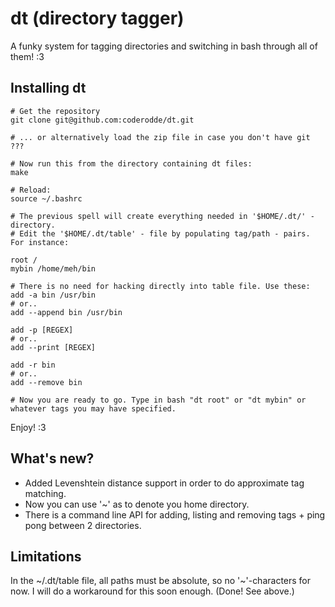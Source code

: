 dt (directory tagger)
=====================

A funky system for tagging directories and switching in bash through all of them! :3

Installing dt
-------------

    # Get the repository
    git clone git@github.com:coderodde/dt.git
    
    # ... or alternatively load the zip file in case you don't have git
    ???
    
    # Now run this from the directory containing dt files:
    make
    
    # Reload:
    source ~/.bashrc
    
    # The previous spell will create everything needed in '$HOME/.dt/' - directory.
    # Edit the '$HOME/.dt/table' - file by populating tag/path - pairs. For instance:
    
    root /
    mybin /home/meh/bin
    
    # There is no need for hacking directly into table file. Use these:
    add -a bin /usr/bin
    # or..
    add --append bin /usr/bin
    
    add -p [REGEX]
    # or..
    add --print [REGEX]
    
    add -r bin
    # or..
    add --remove bin
    
    # Now you are ready to go. Type in bash "dt root" or "dt mybin" or whatever tags you may have specified.
    
Enjoy! :3

What's new?
-----------

* Added Levenshtein distance support in order to do approximate tag matching.
* Now you can use '~' as to denote you home directory.
* There is a command line API for adding, listing and removing tags + ping pong between 2 directories.

Limitations
-----------

In the ~/.dt/table file, all paths must be absolute, so no '~'-characters for now. I will do a workaround for this soon enough. (Done! See above.)
